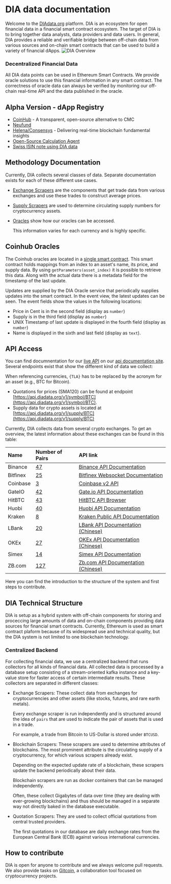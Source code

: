 # DIA data documentation

Welcome to the [DIAdata.org](https://diadata.org/) platform. DIA is an ecosystem for open financial data in a financial smart contract ecosystem. The target of DIA is to bring together data analysts, data providers and data users. In general, DIA provides a reliable and verifiable bridge between off-chain data from various sources and on-chain smart contracts that can be used to build a variety of financial dApps. ![DIA Overview](https://github.com/diadata-org/diadata/tree/c982072de2ac488c5f0bdf32b677cbac1965583e/documentation/assets/DIA-Architecture.png)

### Decentralized Financial Data

All DIA data points can be used in Ethereum Smart Contracts. We provide oracle solutions to use this financial information in any smart contract. The correctness of oracle data can always be verified by monitoring our off-chain real-time API and the data published in the oracle.

## Alpha Version - dApp Registry

* [CoinHub](http://coinhub.diadata.org) - A transparent, open-source alternative to CMC
* [Neufund](https://blog.neufund.org/neufund-1-1-is-live-on-mainnet-db35d77b2ef2) 
* [Helena/Consensys](https://helena.network) - Delivering real-time blockchain fundamental insights
* [Open-Source Calculation Agent](https://blockstate.com/decentral-calculation-agent/)
* [Swiss ISIN note using DIA data](https://en.bitcoinwiki.org/wiki/Index_Fund) 

## Methodology Documentation

Currently, DIA collects several classes of data. Separate documentation exists for each of these different use cases.

* [Exchange Scrapers](methodology/exchangeprices.md) are the components that get trade data from various exchanges and use these trades to construct average prices.
* [Supply Scrapers](methodology/supplynumbers.md) are used to determine circulating supply numbers for cryptocurrency assets.
* [Oracles](methodology/oracles.md) show how our oracles can be accessed.

  This information varies for each currency and is highly specific.

## Coinhub Oracles

The Coinhub oracles are located in a [single smart contract](https://etherscan.io/address/0xD47FDf51D61c100C447E2D4747c7126F19fa23Ef). This smart contract holds mappings from an index to an asset's name, its price, and supply data. By using `getParameters(asset_index)` it is possible to retrieve this data. Along with the actual data there is a metadata field for the timestamp of the last update.

Updates are supplied by the DIA Oracle service that periodically supplies updates into the smart contract. In the event view, the latest updates can be seen. The event fields show the values in the following locations:

* Price in Cent is in the second field \(display as `number`\)
* Supply is in the third field \(display as `number`\)
* UNIX Timestamp of last update is displayed in the fourth field \(display as `number`\)
* Name is displayed in the sixth and last field \(display as `text`\).

## API Access

You can find documnentation for our [live API](https://api.diadata.org/v1) on our [api documentation site](https://github.com/diadata-org/diadata/tree/c982072de2ac488c5f0bdf32b677cbac1965583e/documentation/documentation/api.md). Several endpoints exist that show the different kind of data we collect:

When referencing currencies, `{TLA}` has to be replaced by the acronym for an asset \(e.g., BTC for Bitcoin\).

* Quotations for prices \(SMA120\) can be found at endpoint [https://api.diadata.org/v1/symbol/BTC](https://api.diadata.org/v1/symbol/BTC).
* Supply data for crypto assets is located at [https://api.diadata.org/v1/supply/BTC](https://api.diadata.org/v1/supply/BTC)

Currently, DIA collects data from several crypto exchanges. To get an overview, the latest information about these exchanges can be found in this table:

| Name | Number of Pairs | API link |
| :--- | :--- | :--- |
| Binance | [47](https://github.com/diadata-org/diadata/tree/c982072de2ac488c5f0bdf32b677cbac1965583e/documentation/config/Binance.json) | [Binance API Documentation](https://github.com/binance-exchange/binance-official-api-docs) |
| Bitfinex | [25](https://github.com/diadata-org/diadata/tree/c982072de2ac488c5f0bdf32b677cbac1965583e/documentation/config/Bitfinex.json) | [Bitfinex Websocket Documentation](https://docs.bitfinex.com/docs/ws-general) |
| Coinbase | [3](https://github.com/diadata-org/diadata/tree/c982072de2ac488c5f0bdf32b677cbac1965583e/documentation/config/CoinBase.json) | [Coinbase v2 API](https://developers.coinbase.com/api/v2) |
| GateIO | [42](https://github.com/diadata-org/diadata/tree/c982072de2ac488c5f0bdf32b677cbac1965583e/documentation/config/GateIO.json) | [Gate.io API Documentation](https://www.gate.io/api2) |
| HitBTC | [43](https://github.com/diadata-org/diadata/tree/c982072de2ac488c5f0bdf32b677cbac1965583e/documentation/config/HitBTC.json) | [HitBTC API Browser](https://api.hitbtc.com/api/2/explore/) |
| Huobi | [40](https://github.com/diadata-org/diadata/tree/c982072de2ac488c5f0bdf32b677cbac1965583e/documentation/config/Huobi.json) | [Huobi API Documentation](https://github.com/huobiapi/API_Docs_en/wiki/Huobi.pro-API) |
| Kraken | [8](https://github.com/diadata-org/diadata/tree/c982072de2ac488c5f0bdf32b677cbac1965583e/documentation/config/Kraken.json) | [Kraken Public API Documentation](https://www.kraken.com/help/api#public-market-data) |
| LBank | [20](https://github.com/diadata-org/diadata/tree/c982072de2ac488c5f0bdf32b677cbac1965583e/documentation/config/LBank.json) | [LBank API Documentation \(Chinese\)](https://github.com/LBank-exchange/lbank-official-api-docs) |
| OKEx | [27](https://github.com/diadata-org/diadata/tree/c982072de2ac488c5f0bdf32b677cbac1965583e/documentation/config/OKEx.json) | [OKEx API Documentation \(Chinese\)](https://github.com/okcoin-okex/API-docs-OKEx.com) |
| Simex | [14](https://github.com/diadata-org/diadata/tree/c982072de2ac488c5f0bdf32b677cbac1965583e/documentation/config/Simex.json) | [Simex API Documentation](https://simex.global/en/docs/introduction) |
| ZB.com | [127](https://github.com/diadata-org/diadata/tree/c982072de2ac488c5f0bdf32b677cbac1965583e/documentation/config/ZB.json) | [Zb.com API Documentation \(Chinese\)](https://www.zb.com/i/developer) |

Here you can find the introduction to the structure of the system and first steps to contribute.

## DIA Technical Structure

DIA is setup as a hybrid system with off-chain components for storing and proceccing large amounts of data and on-chain components providing data sources for financial smart contracts. Currently, Ethereum is used as smart contract plaform because of its widespread use and technical quality, but the DIA system is not limited to one blockchain technology.

### Centralized Backend

For collecting financial data, we use a centralized backend that runs collectors for all kinds of financial data. All collected data is processed by a database setup consisting of a stream-oriented kafka instance and a key-value store for faster access of certain intermediate results. These collectors are separated in different classes:

* Exchange Scrapers: These collect data from exchanges for cryptocurrencies and other assets \(like stocks, futures, and rare earth metals\).

  Every exchange scraper is run independently and is structured around the idea of `pairs` that are used to indicate the pair of assets that is used in a trade.

  For example, a trade from Bitcoin to US-Dollar is stored under `BTCUSD`.

* Blockchain Scrapers: These scrapers are used to determine attributes of blockchains. The most prominent attribute is the circulating supply of a cryptocurrency, for which various scrapers already exist.

  Depending on the expected update rate of a blockchain, these scrapers update the backend periodically about their data.

  Blockchain scrapers are run as docker containers that can be managed independently.

  Often, these collect Gigabytes of data over time \(they are dealing with ever-growing blockchains\) and thus should be managed in a separate way not directly baked in the database executable.

* Quotation Scrapers: They are used to collect official quotations from central trusted providers.

  The first quotations in our database are daily exchange rates from the European Central Bank \(ECB\) against various international currencies.

## How to contribute

DIA is open for anyone to contribute and we always welcome pull requests. We also provide tasks on [Gitcoin](https://gitcoin.co/), a collaboration tool focused on cryptocurrency projects.

